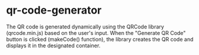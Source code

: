# qr-code-generator

The QR code is generated dynamically using the QRCode library (qrcode.min.js) based on the user's input. When the "Generate QR Code" button is clicked (makeCode() function), the library creates the QR code and displays it in the designated container.
